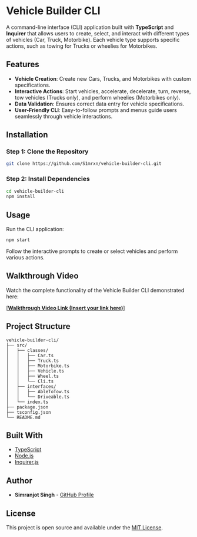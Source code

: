# Vehicle Builder CLI

A command-line interface (CLI) application built with **TypeScript** and **Inquirer** that allows users to create, select, and interact with different types of vehicles (Car, Truck, Motorbike). Each vehicle type supports specific actions, such as towing for Trucks or wheelies for Motorbikes.

## Features

- **Vehicle Creation**: Create new Cars, Trucks, and Motorbikes with custom specifications.
- **Interactive Actions**: Start vehicles, accelerate, decelerate, turn, reverse, tow vehicles (Trucks only), and perform wheelies (Motorbikes only).
- **Data Validation**: Ensures correct data entry for vehicle specifications.
- **User-Friendly CLI**: Easy-to-follow prompts and menus guide users seamlessly through vehicle interactions.

## Installation

### Step 1: Clone the Repository

```bash
git clone https://github.com/S1mrxn/vehicle-builder-cli.git
```

### Step 2: Install Dependencies

```bash
cd vehicle-builder-cli
npm install
```

## Usage

Run the CLI application:

```bash
npm start
```

Follow the interactive prompts to create or select vehicles and perform various actions.

## Walkthrough Video

Watch the complete functionality of the Vehicle Builder CLI demonstrated here:

[[**Walkthrough Video Link (Insert your link here)**]](https://www.youtube.com/watch?v=Cb-P8WC6TTQ)

## Project Structure

```
vehicle-builder-cli/
├── src/
│   ├── classes/
│   │   ├── Car.ts
│   │   ├── Truck.ts
│   │   ├── Motorbike.ts
│   │   ├── Vehicle.ts
│   │   ├── Wheel.ts
│   │   └── Cli.ts
│   ├── interfaces/
│   │   ├── AbleToTow.ts
│   │   └── Driveable.ts
│   └── index.ts
├── package.json
├── tsconfig.json
└── README.md
```

## Built With

- [TypeScript](https://www.typescriptlang.org/)
- [Node.js](https://nodejs.org/en)
- [Inquirer.js](https://www.npmjs.com/package/inquirer)

## Author

- **Simranjot Singh** - [GitHub Profile](https://github.com/S1mrxn)

## License

This project is open source and available under the [MIT License](LICENSE).

